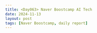```yaml
---
title: <Day063> Naver Boostcamp AI Tech
date: 2024-11-13
layout: post
tags: [Naver Boostcamp, daily report]
---
```

